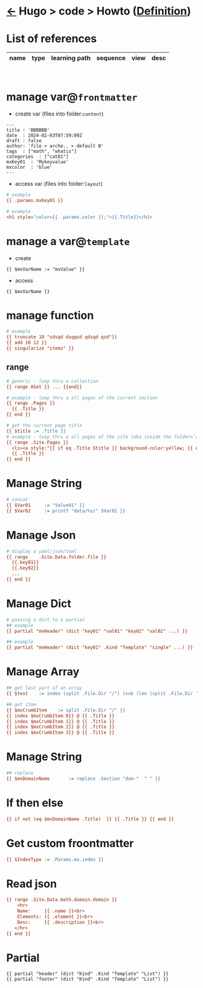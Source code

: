 <head><link rel="stylesheet" href="../../../md.css"/><script src="../../../md.js"></script></head>

[//]: #(Reference)
[Repo_Readme]:  ../list/object_list.md
[Item_Whatis]:  ../whatis/code_whatis.md


# [&larr;][Repo_Readme] Hugo > code > Howto ([Definition][item_whatis])
# List of references
|name|type|learning path|sequence|view|desc|
|-|-|-|-|-|-|
<br>


# manage var@`frontmatter`
- create var (files into folder:`content`)
```
---
title : 'BBBBBB'
date  : 2024-02-03T07:59:09Z
draft : false
author: 'file > arche.. > default B'
tags  : ["math", "whatis"]
categories  : ["cat01"]
mxKey01  : 'Mykeyvalue'
mxcolor  : 'blue'
---
```
- access var (files into folder:`layout`)
```ini
# example
{{ .params.mxKey01 }}

# example
<h1 style="color={{ .params.color }};">{{.Title}}</h1>
```

# manage a var@`template`
- create
```
{{ $mxVarName := "mxValue" }}
```
- access

```
{{ $mxVarName }}
```



# manage function
```ini
# example
{{ truncate 10 "sdsqd dsqqsd qdsqd qsd"}}
{{ add 10 12 }}
{{ singularize "items" }}
```
## range
```ini
# generic - loop thru a collection
{{ range ASet }} ... {{end}}

# example - loop thru a all pages of the current section
{{ range .Pages }}
  {{ .Title }}
{{ end }}

# get the current page title
{{ $title := .Title }}
# example - loop thru a all pages of the site (aka inside the folder=`content`)
{{ range .Site.Pages }}
  <li><a style:"{{ if eq .Title $title }} background-color:yellow; {{ end }}" href='{{ .Permalink }}'>{{ .Title }}</a></li>
  {{ .Title }}
{{ end }}
```

# Manage String
```ini
# concat
{{ $Var01     := "Value01" }}
{{ $Var02     := printf "data/%s/" $Var01 }}
```

# Manage Json
```ini
# display a yaml/json/toml
{{ range    .Site.Data.folder.file }}
  {{.key01}}
  {{.key02}}
  ...
{{ end }}
```

# Manage Dict
```ini
# passing a dict to a partial
## example
{{ partial "mxHeader" (dict "key01" "val01" "key02" "val02" ...) }}

## example
{{ partial "mxHeader" (dict "key01" .kind "Template" "single" ...) }}
```

# Manage Array
```ini
## get last part of an array
{{ $test    := index (split .File.Dir "/") (sub (len (split .File.Dir "/")) 2) }}

## get item
{{ $mxCrumbItem    := split .File.Dir "/" }}
{{ index $mxCrumbItem 0}} @ {{ .Title }}
{{ index $mxCrumbItem 1}} @ {{ .Title }}
{{ index $mxCrumbItem 2}} @ {{ .Title }}
{{ index $mxCrumbItem 3}} @ {{ .Title }}
```


# Manage String
```ini
## replace
{{ $mxDomainName       := replace .Section "dom-"  " " }}
```

# If then else
```ini
{{ if not (eq $mxDomainName .Title)  }} {{ .Title }} {{ end }}
```
# Get custom froontmatter
```ini
{{ $IndexType := .Params.mx.index }}
```

# Read json
```ini
{{ range .Site.Data.math.domain.domain }}
    <hr>
    Name:     {{ .name }}<br>
    Elements: {{ .element }}<br>
    Desc:     {{ .description }}<br>
   </hr>
{{ end }}
```

# Partial
```
{{ partial "header" (dict "Kind" .Kind "Template" "List") }}
{{ partial "footer" (dict "Kind" .Kind "Template" "List") }}

```